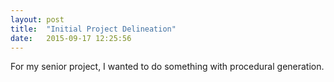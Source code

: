 ```yaml
---
layout: post
title:  "Initial Project Delineation"
date:   2015-09-17 12:25:56
---
```


For my senior project, I wanted to do something with procedural generation.
